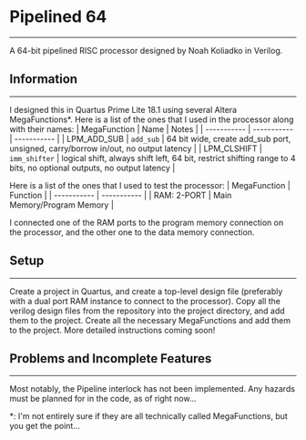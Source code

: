 # Pipelined 64
---
A 64-bit pipelined RISC processor designed by Noah Koliadko in Verilog.

## Information
---
I designed this in Quartus Prime Lite 18.1 using several Altera MegaFunctions*. Here is a list of the ones that I used in the processor along with their names:
| MegaFunction | Name | Notes |
| ----------- | ----------- | ----------- |
| LPM\_ADD\_SUB | `add_sub` | 64 bit wide, create add_sub port, unsigned, carry/borrow in/out, no output latency |
| LPM_CLSHIFT | `imm_shifter` | logical shift, always shift left, 64 bit, restrict shifting range to 4 bits, no optional outputs, no output latency |

Here is a list of the ones that I used to test the processor:
| MegaFunction | Function |
| ----------- | ----------- |
| RAM: 2-PORT | Main Memory/Program Memory |

I connected one of the RAM ports to the program memory connection on the processor, and the other one to the data memory connection.

## Setup
---
Create a project in Quartus, and create a top-level design file (preferably with a dual port RAM instance to connect to the processor). Copy all the verilog design files from the repository into the project directory, and add them to the project. Create all the necessary MegaFunctions and add them to the project.
More detailed instructions coming soon!

## Problems and Incomplete Features
---
Most notably, the Pipeline interlock has not been implemented. Any hazards must be planned for in the code, as of right now...

*: I'm not entirely sure if they are all technically called MegaFunctions, but you get the point...
